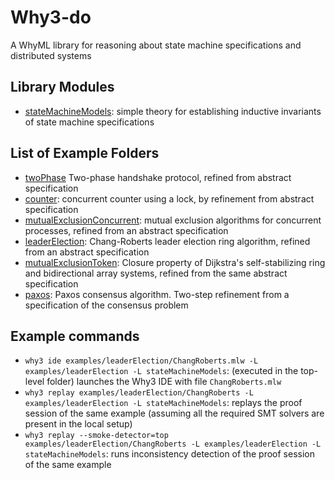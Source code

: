 # Why3-do
A WhyML library for reasoning about state machine specifications and distributed systems

## Library Modules

* [stateMachineModels](stateMachineModels): simple theory for
establishing inductive invariants of state machine specifications

## List of Example Folders

* [twoPhase](examples/twoPhase) Two-phase handshake protocol, refined
  from abstract specification
* [counter](examples/counter): concurrent counter using a lock,
  by refinement from abstract specification 
* [mutualExclusionConcurrent](examples/mutualExclusionConcurrent):
  mutual exclusion algorithms for concurrent processes, refined from
  an abstract specification 
* [leaderElection](examples/leaderElection/): Chang-Roberts leader
  election ring algorithm, refined from an abstract specification
* [mutualExclusionToken](examples/mutualExclusionToken): Closure property of Dijkstra's
  self-stabilizing ring and bidirectional array systems, refined from
  the same abstract specification
* [paxos](examples/paxos): Paxos consensus algorithm. Two-step
  refinement from a specification of the consensus problem

## Example commands

* `why3 ide examples/leaderElection/ChangRoberts.mlw -L examples/leaderElection -L stateMachineModels`: (executed in the top-level folder) launches the Why3 IDE with file `ChangRoberts.mlw` 
* `why3 replay examples/leaderElection/ChangRoberts -L
  examples/leaderElection -L stateMachineModels`: replays the proof
  session of the same example (assuming all the required SMT solvers are present in the local setup)
* `why3 replay --smoke-detector=top examples/leaderElection/ChangRoberts -L
  examples/leaderElection -L stateMachineModels`: runs inconsistency
  detection of the proof session of the same example 

